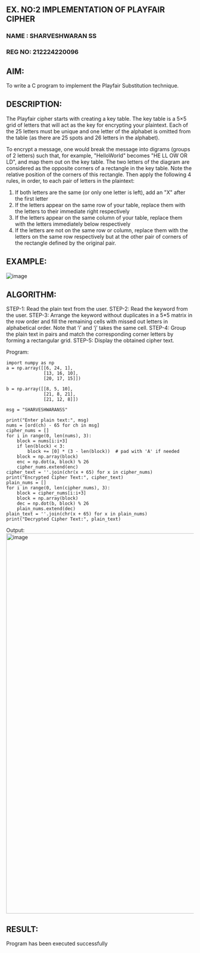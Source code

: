 ## EX. NO:2 IMPLEMENTATION OF PLAYFAIR CIPHER

### NAME :  SHARVESHWARAN SS
### REG NO: 212224220096
## AIM:

To write a C program to implement the Playfair Substitution technique.

## DESCRIPTION:

The Playfair cipher starts with creating a key table. The key table is a 5×5 grid of letters that will act as the key for encrypting your plaintext. Each of the 25 letters must be unique and one letter of the alphabet is omitted from the table (as there are 25 spots and 26 letters in the alphabet).

To encrypt a message, one would break the message into digrams (groups of 2 letters) such that, for example, "HelloWorld" becomes "HE LL OW OR LD", and map them out on the key table. The two letters of the diagram are considered as the opposite corners of a rectangle in the key table. Note the relative position of the corners of this rectangle. Then apply the following 4 rules, in order, to each pair of letters in the plaintext:
1.	If both letters are the same (or only one letter is left), add an "X" after the first letter
2.	If the letters appear on the same row of your table, replace them with the letters to their immediate right respectively
3.	If the letters appear on the same column of your table, replace them with the letters immediately below respectively
4.	If the letters are not on the same row or column, replace them with the letters on the same row respectively but at the other pair of corners of the rectangle defined by the original pair.
## EXAMPLE:
![image](https://github.com/Hemamanigandan/EX-NO-2-/assets/149653568/e6858d4f-b122-42ba-acdb-db18ec2e9675)

 

## ALGORITHM:

STEP-1: Read the plain text from the user.
STEP-2: Read the keyword from the user.
STEP-3: Arrange the keyword without duplicates in a 5*5 matrix in the row order and fill the remaining cells with missed out letters in alphabetical order. Note that ‘i’ and ‘j’ takes the same cell.
STEP-4: Group the plain text in pairs and match the corresponding corner letters by forming a rectangular grid.
STEP-5: Display the obtained cipher text.




Program:
```
import numpy as np
a = np.array([[6, 24, 1],
              [13, 16, 10],
              [20, 17, 15]])

b = np.array([[8, 5, 10],
              [21, 8, 21],
              [21, 12, 8]])

msg = "SHARVESHWARANSS"

print("Enter plain text:", msg)
nums = [ord(ch) - 65 for ch in msg]
cipher_nums = []
for i in range(0, len(nums), 3):
    block = nums[i:i+3]
    if len(block) < 3:
        block += [0] * (3 - len(block))  # pad with 'A' if needed
    block = np.array(block)
    enc = np.dot(a, block) % 26
    cipher_nums.extend(enc)
cipher_text = ''.join(chr(x + 65) for x in cipher_nums)
print("Encrypted Cipher Text:", cipher_text)
plain_nums = []
for i in range(0, len(cipher_nums), 3):
    block = cipher_nums[i:i+3]
    block = np.array(block)
    dec = np.dot(b, block) % 26
    plain_nums.extend(dec)
plain_text = ''.join(chr(x + 65) for x in plain_nums)
print("Decrypted Cipher Text:", plain_text)

```



Output:
<img width="1687" height="1022" alt="image" src="https://github.com/user-attachments/assets/90e41808-b3c8-48f4-9dc9-12803fa9b09b" />



## RESULT:

 Program has been executed successfully 
